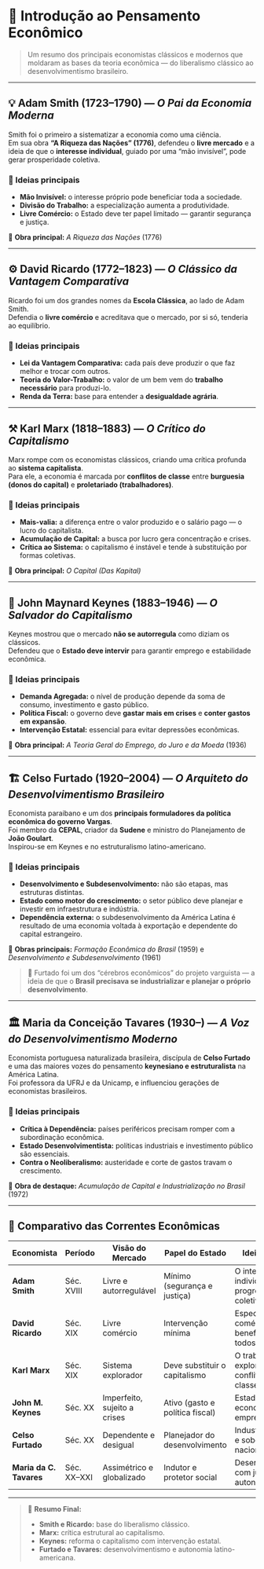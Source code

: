 # 🧠 Introdução ao Pensamento Econômico

> Um resumo dos principais economistas clássicos e modernos que moldaram as bases da teoria econômica — do liberalismo clássico ao desenvolvimentismo brasileiro.

---

## 💡 **Adam Smith (1723–1790)** — *O Pai da Economia Moderna*

Smith foi o primeiro a sistematizar a economia como uma ciência.  
Em sua obra **“A Riqueza das Nações” (1776)**, defendeu o **livre mercado** e a ideia de que o **interesse individual**, guiado por uma “mão invisível”, pode gerar prosperidade coletiva.

### 💬 Ideias principais
- **Mão Invisível:** o interesse próprio pode beneficiar toda a sociedade.  
- **Divisão do Trabalho:** a especialização aumenta a produtividade.  
- **Livre Comércio:** o Estado deve ter papel limitado — garantir segurança e justiça.

📖 **Obra principal:** *A Riqueza das Nações* (1776)

---

## ⚙️ **David Ricardo (1772–1823)** — *O Clássico da Vantagem Comparativa*

Ricardo foi um dos grandes nomes da **Escola Clássica**, ao lado de Adam Smith.  
Defendia o **livre comércio** e acreditava que o mercado, por si só, tenderia ao equilíbrio.

### 💬 Ideias principais
- **Lei da Vantagem Comparativa:** cada país deve produzir o que faz melhor e trocar com outros.  
- **Teoria do Valor-Trabalho:** o valor de um bem vem do **trabalho necessário** para produzi-lo.  
- **Renda da Terra:** base para entender a **desigualdade agrária**.

---

## ⚒️ **Karl Marx (1818–1883)** — *O Crítico do Capitalismo*

Marx rompe com os economistas clássicos, criando uma crítica profunda ao **sistema capitalista**.  
Para ele, a economia é marcada por **conflitos de classe** entre **burguesia (donos do capital)** e **proletariado (trabalhadores)**.

### 💬 Ideias principais
- **Mais-valia:** a diferença entre o valor produzido e o salário pago — o lucro do capitalista.  
- **Acumulação de Capital:** a busca por lucro gera concentração e crises.  
- **Crítica ao Sistema:** o capitalismo é instável e tende à substituição por formas coletivas.

📖 **Obra principal:** *O Capital (Das Kapital)*

---

## 💼 **John Maynard Keynes (1883–1946)** — *O Salvador do Capitalismo*

Keynes mostrou que o mercado **não se autorregula** como diziam os clássicos.  
Defendeu que o **Estado deve intervir** para garantir emprego e estabilidade econômica.

### 💬 Ideias principais
- **Demanda Agregada:** o nível de produção depende da soma de consumo, investimento e gasto público.  
- **Política Fiscal:** o governo deve **gastar mais em crises** e **conter gastos em expansão**.  
- **Intervenção Estatal:** essencial para evitar depressões econômicas.

📖 **Obra principal:** *A Teoria Geral do Emprego, do Juro e da Moeda* (1936)

---

## 🏗️ **Celso Furtado (1920–2004)** — *O Arquiteto do Desenvolvimentismo Brasileiro*

Economista paraibano e um dos **principais formuladores da política econômica do governo Vargas**.  
Foi membro da **CEPAL**, criador da **Sudene** e ministro do Planejamento de **João Goulart**.  
Inspirou-se em Keynes e no estruturalismo latino-americano.

### 💬 Ideias principais
- **Desenvolvimento e Subdesenvolvimento:** não são etapas, mas estruturas distintas.  
- **Estado como motor do crescimento:** o setor público deve planejar e investir em infraestrutura e indústria.  
- **Dependência externa:** o subdesenvolvimento da América Latina é resultado de uma economia voltada à exportação e dependente do capital estrangeiro.

📖 **Obras principais:** *Formação Econômica do Brasil* (1959) e *Desenvolvimento e Subdesenvolvimento* (1961)

> 🎩 Furtado foi um dos “cérebros econômicos” do projeto varguista — a ideia de que o **Brasil precisava se industrializar e planejar o próprio desenvolvimento**.

---

## 🏛️ **Maria da Conceição Tavares (1930–)** — *A Voz do Desenvolvimentismo Moderno*

Economista portuguesa naturalizada brasileira, discípula de **Celso Furtado** e uma das maiores vozes do pensamento **keynesiano e estruturalista** na América Latina.  
Foi professora da UFRJ e da Unicamp, e influenciou gerações de economistas brasileiros.

### 💬 Ideias principais
- **Crítica à Dependência:** países periféricos precisam romper com a subordinação econômica.  
- **Estado Desenvolvimentista:** políticas industriais e investimento público são essenciais.  
- **Contra o Neoliberalismo:** austeridade e corte de gastos travam o crescimento.

📖 **Obra de destaque:** *Acumulação de Capital e Industrialização no Brasil* (1972)

---

## 🧩 **Comparativo das Correntes Econômicas**

| Economista | Período | Visão do Mercado | Papel do Estado | Ideia Central |
|-------------|----------|------------------|------------------|----------------|
| **Adam Smith** | Séc. XVIII | Livre e autorregulável | Mínimo (segurança e justiça) | O interesse individual gera progresso coletivo |
| **David Ricardo** | Séc. XIX | Livre comércio | Intervenção mínima | Especialização e comércio beneficiam todos |
| **Karl Marx** | Séc. XIX | Sistema explorador | Deve substituir o capitalismo | O trabalho é explorado → conflito de classes |
| **John M. Keynes** | Séc. XX | Imperfeito, sujeito a crises | Ativo (gasto e política fiscal) | Estado estabiliza economia e emprego |
| **Celso Furtado** | Séc. XX | Dependente e desigual | Planejador do desenvolvimento | Industrialização e soberania nacional |
| **Maria da C. Tavares** | Séc. XX–XXI | Assimétrico e globalizado | Indutor e protetor social | Desenvolvimento com justiça e autonomia |

---

> 💬 **Resumo Final:**  
> - **Smith e Ricardo:** base do liberalismo clássico.  
> - **Marx:** crítica estrutural ao capitalismo.  
> - **Keynes:** reforma o capitalismo com intervenção estatal.  
> - **Furtado e Tavares:** desenvolvimentismo e autonomia latino-americana.
